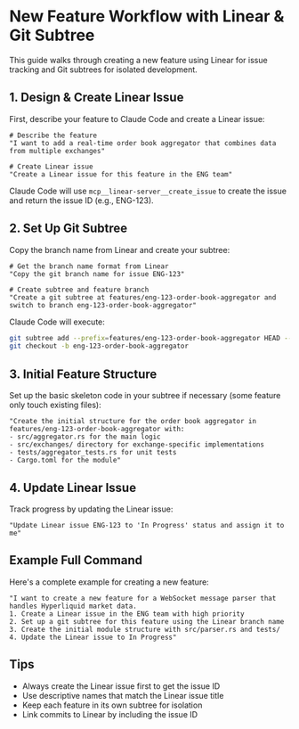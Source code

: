 # New Feature Workflow with Linear & Git Subtree

This guide walks through creating a new feature using Linear for issue tracking and Git subtrees for isolated development.

## 1. Design & Create Linear Issue

First, describe your feature to Claude Code and create a Linear issue:

```
# Describe the feature
"I want to add a real-time order book aggregator that combines data from multiple exchanges"

# Create Linear issue
"Create a Linear issue for this feature in the ENG team"
```

Claude Code will use `mcp__linear-server__create_issue` to create the issue and return the issue ID (e.g., ENG-123).

## 2. Set Up Git Subtree

Copy the branch name from Linear and create your subtree:

```
# Get the branch name format from Linear
"Copy the git branch name for issue ENG-123"

# Create subtree and feature branch
"Create a git subtree at features/eng-123-order-book-aggregator and switch to branch eng-123-order-book-aggregator"
```

Claude Code will execute:
```bash
git subtree add --prefix=features/eng-123-order-book-aggregator HEAD --squash
git checkout -b eng-123-order-book-aggregator
```

## 3. Initial Feature Structure

Set up the basic skeleton code in your subtree if necessary (some feature only touch existing files):

```
"Create the initial structure for the order book aggregator in features/eng-123-order-book-aggregator with:
- src/aggregator.rs for the main logic
- src/exchanges/ directory for exchange-specific implementations  
- tests/aggregator_tests.rs for unit tests
- Cargo.toml for the module"
```

## 4. Update Linear Issue

Track progress by updating the Linear issue:

```
"Update Linear issue ENG-123 to 'In Progress' status and assign it to me"
```

## Example Full Command

Here's a complete example for creating a new feature:

```
"I want to create a new feature for a WebSocket message parser that handles Hyperliquid market data.
1. Create a Linear issue in the ENG team with high priority
2. Set up a git subtree for this feature using the Linear branch name
3. Create the initial module structure with src/parser.rs and tests/
4. Update the Linear issue to In Progress"
```

## Tips

- Always create the Linear issue first to get the issue ID
- Use descriptive names that match the Linear issue title
- Keep each feature in its own subtree for isolation
- Link commits to Linear by including the issue ID
